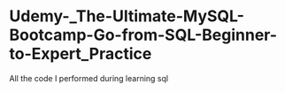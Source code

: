 # Udemy-_The-Ultimate-MySQL-Bootcamp-Go-from-SQL-Beginner-to-Expert_Practice
All the code I performed during learning sql

